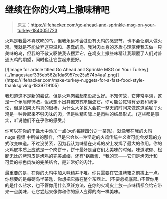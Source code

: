 # 继续在你的火鸡上撒味精吧

> 原文：<https://lifehacker.com/go-ahead-and-sprinkle-msg-on-your-turkey-1840051723>

火鸡是我最不喜欢吃的鸟，但我永远不会过没有火鸡的感恩节，也不会让别人做火鸡。我就是不能放弃这只温和、愚蠢的鸟。我对肉本身的矛盾心理驱使我去做一只美味的鸟，但我的不敬又驱使我去摆弄它。在鸡皮上撒些味精让我颠覆了人们对普通火鸡的期望，同时也让它尝起来更好。



<aside data-commerce-source="inset" class="sc-16a0mhj-2 gAjHzr">[![Image for article titled Go Ahead and Sprinkle MSG on Your Turkey](../Images/aef335eb562a1da6957ce25a574b4aa1.png)](https://lifehacker.com/make-turkey-nuggets-for-a-fast-food-style-thanksgiving-1839719105)</aside>

我知道这不是新的尝试，但是火鸡肉尝起来没那么好。不知何故，它非常平淡，这是一个矛盾修饰法，但我想不出其他方式来描述它。你可能会觉得有必要和我争论，但是如果火鸡真的很棒，为什么大多数人会花一整天的时间来做这道菜呢？火鸡是一种尝起来不够肉味的肉，但是味精实际上是肉味的结晶形式。(这些都是事实，听说他们不在乎你的感受。)

你可以在你的干盐水中添加一点(大约每磅四分之一茶匙)，就像我在我的火鸡 nugs 视频 中所做的那样，但是它会以一种坚定的火鸡传统主义者可能会发现的方式改变味道。不过没关系，因为我认为味精在火鸡的*皮*上发挥了最大的作用。你的火鸡皮本质上应该是一个肉饼干，饼干最好是当它们太美味的时候。味道浓郁、松脆无比的烤鸡皮是烤鸡的完美点缀，还有*锅蘸酱、*我的天——它们是烤肉汁和可爱的棕色肉块的完美结合，是非常好的肉汁。

最重要的是，在你的火鸡中加入味精并不难。你只需要在它进烤箱之前撒上一点。你想要的是每磅鸟半茶匙，你想把它撒在整个东西上。(不要忽视底部。)不管你用的是什么盐水，也不管你用什么烹饪方法，在你的火鸡皮上放一点味精都会给它带来一点美味，让它尝起来像你和你的家人应得的肉一样美味。